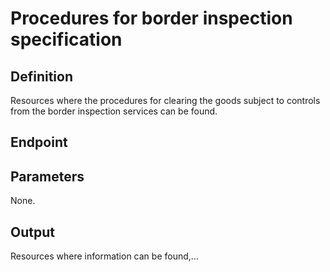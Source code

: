# Procedures for border inspection specification

## Definition
Resources where the procedures for clearing the goods subject to controls from the border inspection services can be found. 
## Endpoint
## Parameters
None.
## Output 
Resources where information can be found,...
